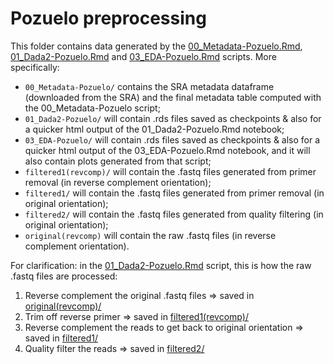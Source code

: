 # Pozuelo preprocessing

This folder contains data generated by the [00_Metadata-Pozuelo.Rmd](../../../scripts/analysis-individual/Pozuelo-2015/00_Metadata-Pozuelo.Rmd), [01_Dada2-Pozuelo.Rmd](../../../scripts/analysis-individual/Pozuelo-2015/01_Dada2-Pozuelo.Rmd) and [03_EDA-Pozuelo.Rmd](../../../scripts/analysis-individual/Pozuelo-2015/03_EDA-Pozuelo.Rmd) scripts. More specifically:
- `00_Metadata-Pozuelo/` contains the SRA metadata dataframe (downloaded from the SRA) and the final metadata table computed with the 00_Metadata-Pozuelo script;
- `01_Dada2-Pozuelo/` will contain .rds files saved as checkpoints & also for a quicker html output of the 01_Dada2-Pozuelo.Rmd notebook;
- `03_EDA-Pozuelo/` will contain .rds files saved as checkpoints & also for a quicker html output of the 03_EDA-Pozuelo.Rmd notebook, and it will also contain plots generated from that script;
- `filtered1(revcomp)/` will contain the .fastq files generated from primer removal (in reverse complement orientation);
- `filtered1/` will contain the .fastq files generated from primer removal (in original orientation);
- `filtered2/` will contain the .fastq files generated from quality filtering (in original orientation);
- `original(revcomp)` will contain the raw .fastq files (in reverse complement orientation).

For clarification: in the [01_Dada2-Pozuelo.Rmd](../../../scripts/analysis-individual/Pozuelo-2015/01_Dada2-Pozuelo.Rmd) script, this is how the raw .fastq files are processed:
1. Reverse complement the original .fastq files => saved in [original(revcomp)/](./original(revcomp)/)
2. Trim off reverse primer => saved in [filtered1(revcomp)/](./filtered1(revcomp)/)
3. Reverse complement the reads to get back to original orientation => saved in [filtered1/](./filtered1/)
4. Quality filter the reads => saved in [filtered2/](./filtered2/)
